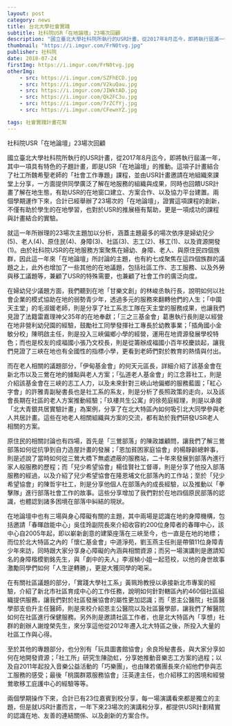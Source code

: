 ```yaml
---
layout: post
category: news
title: 台北大學社會實踐
subtitle: 社科院USR「在地論壇」23場次回顧
description: "國立臺北大學社科院所執行的USR計畫，從2017年8月迄今，即將執行屆滿一年，其中一項具有特色的子題計畫，即是USR「在地論壇」的推動..."
thumbnail: "https://i.imgur.com/FrN0tvg.jpg"
publisher: 社科院
date: 2018-07-24
firstImg: https://i.imgur.com/FrN0tvg.jpg
otherImg:
    - src: https://i.imgur.com/SZFhECD.jpg
    - src: https://i.imgur.com/V2kuQau.jpg
    - src: https://i.imgur.com/JIWktAD.jpg
    - src: https://i.imgur.com/Qk2FC3u.jpg
    - src: https://i.imgur.com/7rZCfYj.jpg
    - src: https://i.imgur.com/CFewnYZ.jpg

tags: 社會實踐計畫花絮
---
```


社科院USR「在地論壇」23場次回顧

國立臺北大學社科院所執行的USR計畫，從2017年8月迄今，即將執行屆滿一年，其中一項具有特色的子題計畫，即是USR「在地論壇」的推動。這項子計畫結合了社工所魏希聖老師的「社會工作專題」課程，並由USR計畫邀請在地組織來課堂上分享，一方面提供同學廣泛了解在地服務的組織與成果，同時也回饋USR計畫了解在地生態，有助USR的在地窗口建立、方案合作、以及協力平台建置。兩個學期運作下來，合計已經舉辦了23場次的「在地論壇」，證實這項課程的創新，不僅有助於學生的在地學習，也對於USR的推展極有幫助，更是一項成功的課程與計畫結合的實驗。

就這一年所辦理的23場次主題加以分析，涵蓋主題最多的場次依序是婦幼兒少(5)、老人(4)、原住民(4)、身障(3)、社區(3)、志工(2)、移工(1)、以及資源開發(1)。由於社科院USR的在地服務方案聚焦在婦幼、身障、老人、與原住民四個族群，因此這一年來「在地論壇」所討論的主題，也有約七成聚焦在這四個族群的議題之上，此外也增加了一些其他的在地議題，包括社區工作、志工服務、以及外勞與移工議題等，兼顧了USR的特殊需要，也兼顧了社會工作的廣泛向度。

在婦幼兒少議題方面，我們聽到在地「甘樂文創」的林峻丞執行長，說明如何以社會企業的模式協助在地的弱勢青少年，透過多元的服務來翻轉他們的人生；「中園天主堂」的毛淑媛老師，則是分享了社工系志工隊在天主堂的服務成果，也讓我們見證了法籍雷嘉理神父35年的在地奉獻；「三之三基金會」葛惠執行長則是以經營在地非營利幼兒園的經驗，鼓勵社工同學發揮社工專長於幼教事業；「插角國小金敏分校」陳明啟主任，則是投入三峽偏鄉小學的經營，運用在地資源發展學校特色；而也是校友的成福國小張乃文校長，則是從籌辦成福國小百年校慶談起，讓我們見證了三峽在地也有全國性的指標小學，更看到老師們對於教育的熱情與付出。

而在老人相關的議題部分，「伊甸基金會」的何天元區長，詳細介紹了該基金會在新北市以及三鶯在地的據點與老人方案；「弘道老人基金會」的江念蓉社工，則是介紹該基金會在三峽的志工人力，以及未來針對三峽山地偏鄉的服務藍圖；「紅心字會」的許雅青副秘書長也是社工系的系友，則是分析了長照政策的走向，以及該會長期在社區的老人方案推動經驗；「玖樓共生公寓」的徐苑庭經理，則是以承接「北大青銀共居實驗計畫」為案例，分享了在北大特區內如何吸引北大同學參與老人共居計畫。這些在地老人相關組織與方案的交流，都有助於我們研發USR老人相關的方案。

原住民的相關討論也有四場，首先是「三鶯部落」的陳政雄顧問，讓我們了解三鶯部落如何從抗爭到自力造屋計畫的發展；「恩加貧困家庭協會」的楊靜齡總幹事，則是述說了當時如何從三鶯大橋下無處遮蔽的服務站，二十年來發展到部落內進行家人般服務的歷程；而「兒少希望協會」楊佳賢社工督導，則是分享了他投入部落服務的經過，以及介紹了兒少希望協會在隆恩埔文化部落內的工作站；至於「兒少希望協會」的陳哲宇社工，則是分享他個人在部落內的成長經驗，以及推動以「拳擊隊」進行部落社會工作的故事。這些分享增加了我們對於在地四個原民部落的認識，也體認到諸多困境在部落中糾結的現狀。

在地論壇中也有三場與身心障礙有關的主題，其中兩場是認識在地的身障機構，包括邀請「春暉啟能中心」吳佳玲副院長來介紹收容約200位身障者的春暉中心，該中心自2005年起，即以嶄新創意的建築座落在三峽至今，也一直是在地的地標；而位於北大特區之內的「懷仁基金會」中道淨苑，劉玉燕主任則是帶領11位身障青少年來訪，同時跟大家分享身心障礙的內涵與相關資源；而另一場演講則是邀請知名的身障楷模劉銘先生，與「劇中的夫人」李淑楨小姐一起蒞校，以他的身世故事激勵同學們如何「人生逆轉勝」，更是大獲同學的喝采。

在有關社區議題的部分，「實踐大學社工系」黃珮玲教授以承接新北市專案的經驗，介紹了新北市社區育成中心的工作任務，說明如何針對轄區內約460個社區組織提供服務，讓我們對於社區發展協會的屬性更加認識；而「恩主公醫院」社區醫學部支伯升主任醫師，則是來校介紹恩主公醫院以及社區醫學部，讓我們了解醫院如何在社區進行保健服務。另外則是邀請社區工作者，也是北大特區內「享想」社群的創辦人謝煌榮先生，來分享這他從2012年遷入北大特區之後，所投入大量的社區工作與心得。

至於其他的專題部分，也分別有「玩具圖書館協會」余良玲秘書長，與大家分享如何在地開發資源；「社工所」研究生陳劭虹，分享她推動音樂志工方案的過程；以及自2011年起投入音樂公益活動的「巧樂團」，也由陳若儀團長來介紹他們參與志工服務的感受；最後「桃園群眾服務協會」汪英達主任，也介紹移工的困境和經營鶯歌移工庇護中心的經驗等等。

兩個學期操作下來，合計已有23位嘉賓到校分享，每一場演講看來都是獨立的主題，但是就USR計畫而言，一年下來23場次的演講和分享，都提供USR計劃精實的認識在地、友善的連結關係、以及創新的方案合作。